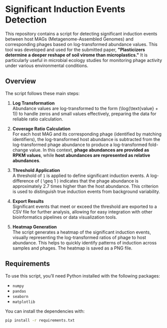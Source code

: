 # Significant Induction Events Detection

This repository contains a script for detecting significant induction events between host MAGs (Metagenome-Assembled Genomes) and corresponding phages based on log-transformed abundance values. This tool was developed and used for the submitted paper, **"Plasticizers determine a deeper reshape of soil virome than microplastics."** It is particularly useful in microbial ecology studies for monitoring phage activity under various environmental conditions.

## Overview

The script follows these main steps:

1. **Log Transformation**  
   Abundance values are log-transformed to the form \(\log(\text{value} + 1)\) to handle zeros and small values effectively, preparing the data for reliable ratio calculation.

2. **Coverage Ratio Calculation**  
   For each host MAG and its corresponding phage (identified by matching identifiers), the log-transformed host abundance is subtracted from the log-transformed phage abundance to produce a log-transformed fold-change value. In this context, **phage abundances are provided as RPKM values**, while **host abundances are represented as relative abundances**. 
3. **Threshold Application**  
   A threshold of `1` is applied to define significant induction events. A log-difference of \( \geq 1 \) indicates that the phage abundance is approximately 2.7 times higher than the host abundance. This criterion is used to distinguish true induction events from background variability.

4. **Export Results**  
   Significant events that meet or exceed the threshold are exported to a CSV file for further analysis, allowing for easy integration with other bioinformatics pipelines or data visualization tools.

5. **Heatmap Generation**  
   The script generates a heatmap of the significant induction events, visually representing the log-transformed ratios of phage to host abundance. This helps to quickly identify patterns of induction across samples and phages. The heatmap is saved as a PNG file.

## Requirements

To use this script, you’ll need Python installed with the following packages:
- `numpy`
- `pandas`
- `seaborn`
- `matplotlib`

You can install the dependencies with:
```bash
pip install -r requirements.txt
